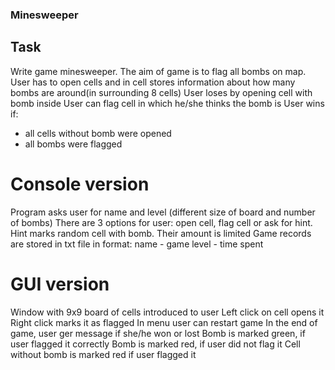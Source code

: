 ### Minesweeper

## Task
Write game minesweeper. The aim of game is to flag all bombs on map.
User has to open cells and in cell stores information about how many bombs are around(in surrounding 8 cells)
User loses by opening cell with bomb inside
User can flag cell in which he/she thinks the bomb is
User wins if:
- all cells without bomb were opened
- all bombs were flagged

# Console version
Program asks user for name and level (different size of board and number of bombs)
There are 3 options for user: open cell, flag cell or ask for hint.
Hint marks random cell with bomb. Their amount is limited
Game records are stored in txt file in format: name - game level - time spent
# GUI version
Window with 9x9 board of cells introduced to user
Left click on cell opens it
Right click marks it as flagged
In menu user can restart game
In the end of game, user ger message if she/he won or lost
Bomb is marked green, if user flagged it correctly
Bomb is marked red, if user did not flag it
Cell without bomb is marked red if user flagged it
